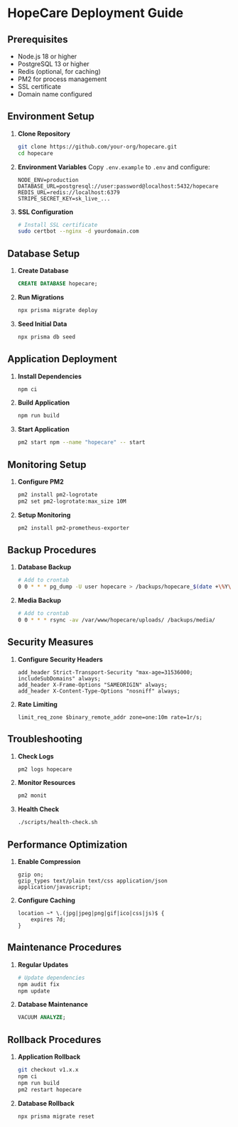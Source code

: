 # HopeCare Deployment Guide

## Prerequisites

- Node.js 18 or higher
- PostgreSQL 13 or higher
- Redis (optional, for caching)
- PM2 for process management
- SSL certificate
- Domain name configured

## Environment Setup

1. **Clone Repository**
   ```bash
   git clone https://github.com/your-org/hopecare.git
   cd hopecare
   ```

2. **Environment Variables**
   Copy `.env.example` to `.env` and configure:
   ```env
   NODE_ENV=production
   DATABASE_URL=postgresql://user:password@localhost:5432/hopecare
   REDIS_URL=redis://localhost:6379
   STRIPE_SECRET_KEY=sk_live_...
   ```

3. **SSL Configuration**
   ```bash
   # Install SSL certificate
   sudo certbot --nginx -d yourdomain.com
   ```

## Database Setup

1. **Create Database**
   ```sql
   CREATE DATABASE hopecare;
   ```

2. **Run Migrations**
   ```bash
   npx prisma migrate deploy
   ```

3. **Seed Initial Data**
   ```bash
   npx prisma db seed
   ```

## Application Deployment

1. **Install Dependencies**
   ```bash
   npm ci
   ```

2. **Build Application**
   ```bash
   npm run build
   ```

3. **Start Application**
   ```bash
   pm2 start npm --name "hopecare" -- start
   ```

## Monitoring Setup

1. **Configure PM2**
   ```bash
   pm2 install pm2-logrotate
   pm2 set pm2-logrotate:max_size 10M
   ```

2. **Setup Monitoring**
   ```bash
   pm2 install pm2-prometheus-exporter
   ```

## Backup Procedures

1. **Database Backup**
   ```bash
   # Add to crontab
   0 0 * * * pg_dump -U user hopecare > /backups/hopecare_$(date +\%Y\%m\%d).sql
   ```

2. **Media Backup**
   ```bash
   # Add to crontab
   0 0 * * * rsync -av /var/www/hopecare/uploads/ /backups/media/
   ```

## Security Measures

1. **Configure Security Headers**
   ```nginx
   add_header Strict-Transport-Security "max-age=31536000; includeSubDomains" always;
   add_header X-Frame-Options "SAMEORIGIN" always;
   add_header X-Content-Type-Options "nosniff" always;
   ```

2. **Rate Limiting**
   ```nginx
   limit_req_zone $binary_remote_addr zone=one:10m rate=1r/s;
   ```

## Troubleshooting

1. **Check Logs**
   ```bash
   pm2 logs hopecare
   ```

2. **Monitor Resources**
   ```bash
   pm2 monit
   ```

3. **Health Check**
   ```bash
   ./scripts/health-check.sh
   ```

## Performance Optimization

1. **Enable Compression**
   ```nginx
   gzip on;
   gzip_types text/plain text/css application/json application/javascript;
   ```

2. **Configure Caching**
   ```nginx
   location ~* \.(jpg|jpeg|png|gif|ico|css|js)$ {
       expires 7d;
   }
   ```

## Maintenance Procedures

1. **Regular Updates**
   ```bash
   # Update dependencies
   npm audit fix
   npm update
   ```

2. **Database Maintenance**
   ```sql
   VACUUM ANALYZE;
   ```

## Rollback Procedures

1. **Application Rollback**
   ```bash
   git checkout v1.x.x
   npm ci
   npm run build
   pm2 restart hopecare
   ```

2. **Database Rollback**
   ```bash
   npx prisma migrate reset
   ```
